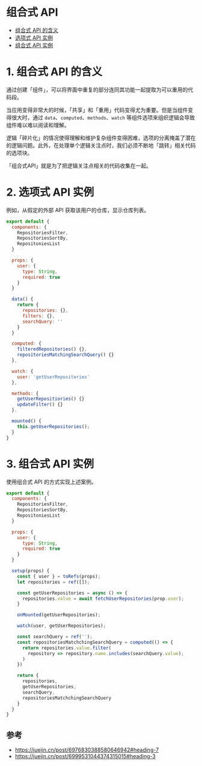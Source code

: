# 组合式 API

- [组合式 API 的含义](#1-组合式-API-的含义)
- [选项式 API 实例](#2-选项式-API-实例)
- [组合式 API 实例](#3-组合式-API-实例)


# 1. 组合式 API 的含义
通过创建「组件」，可以将界面中重复的部分连同其功能一起提取为可以重用的代码段。

当应用变得非常大的时候，「共享」和「重用」代码变得尤为重要。但是当组件变得很大时，通过 `data`、`computed`、`methods`、`watch` 等组件选项来组织逻辑会导致组件难以难以阅读和理解。

逻辑「碎片化」的情况使得理解和维护复杂组件变得困难，选项的分离掩盖了潜在的逻辑问题。此外，在处理单个逻辑关注点时，我们必须不断地「跳转」相关代码的选项块。

「组合式API」就是为了把逻辑关注点相关的代码收集在一起。


# 2. 选项式 API 实例
例如，从假定的外部 API 获取该用户的仓库，显示仓库列表。
```js
export default {
  components: {
    RepositoriesFilter,
    RepositoriesSortBy,
    RepositoniesList
  }

  props: {
    user: {
      type: String,
      required: true
    }
  }

  data() {
    return {
      repositories: {},
      filters: {},
      searchQuery: ''
    }
  }

  computed: {
    filteredRepositories() {},
    repositoriesMatchingSearchQuery() {}
  },

  watch: {
    user: 'getUserRepositories'
  },

  methods: {
    getUserRepositiories() {}
    updateFilter() {}
  }.

  mounted() {
    this.getUserRepositories();
  }
}
```


# 3. 组合式 API 实例
使用组合式 API 的方式实现上述案例。
```js
export default {
  components: {
    RepositoriesFilter,
    RepositoriesSortBy,
    RepositoniesList
  }

  props: {
    user: {
      type: String,
      required: true
    }
  }

  setup(props) {
    const { user } = toRefs(props);
    let repositories = ref([]);

    const getUserRepositories = async () => {
      repositories.value = await fetchUserRepositories(prop.user);
    }

    onMounted(getUserRepositories);

    watch(user, getUserRepositories);

    const searchQuery = ref('');
    const repositoriesMatchchingSearchQuery = computed(() => {
      return repositories.value.filter(
        repository => repository.name.includes(searchQuery.value);
      )
    })

    return {
      repositories,
      getUserRepositories,
      searchQuery,
      repositoriesMatchchingSearchQuery
    }
  }
}
```


## 参考
- https://juejin.cn/post/6976830388580646942#heading-7
- https://juejin.cn/post/6999531044374315015#heading-3
